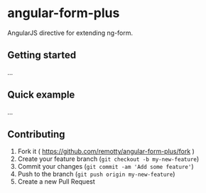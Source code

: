 # angular-form-plus

AngularJS directive for extending ng-form. 

## Getting started

...

## Quick example

...

## Contributing

1. Fork it ( https://github.com/remotty/angular-form-plus/fork )
2. Create your feature branch (`git checkout -b my-new-feature`)
3. Commit your changes (`git commit -am 'Add some feature'`)
4. Push to the branch (`git push origin my-new-feature`)
5. Create a new Pull Request
